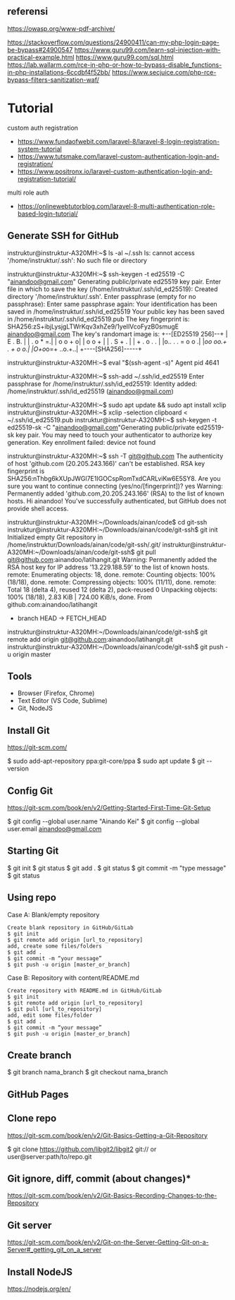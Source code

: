 
## referensi

https://owasp.org/www-pdf-archive/

https://stackoverflow.com/questions/24900411/can-my-php-login-page-be-bypass#24900547
https://www.guru99.com/learn-sql-injection-with-practical-example.html
https://www.guru99.com/sql.html
https://lab.wallarm.com/rce-in-php-or-how-to-bypass-disable_functions-in-php-installations-6ccdbf4f52bb/
https://www.secjuice.com/php-rce-bypass-filters-sanitization-waf/

# Tutorial

custom auth registration

- https://www.fundaofwebit.com/laravel-8/laravel-8-login-registration-system-tutorial
- https://www.tutsmake.com/laravel-custom-authentication-login-and-registration/
- https://www.positronx.io/laravel-custom-authentication-login-and-registration-tutorial/

multi role auth

- https://onlinewebtutorblog.com/laravel-8-multi-authentication-role-based-login-tutorial/

## Generate SSH for GitHub

instruktur@instruktur-A320MH:~$ ls -al ~/.ssh
ls: cannot access '/home/instruktur/.ssh': No such file or directory

instruktur@instruktur-A320MH:~$ ssh-keygen -t ed25519 -C "ainandoo@gmail.com"
Generating public/private ed25519 key pair.
Enter file in which to save the key (/home/instruktur/.ssh/id_ed25519): 
Created directory '/home/instruktur/.ssh'.
Enter passphrase (empty for no passphrase): 
Enter same passphrase again: 
Your identification has been saved in /home/instruktur/.ssh/id_ed25519
Your public key has been saved in /home/instruktur/.ssh/id_ed25519.pub
The key fingerprint is:
SHA256:zS+ibjLysjgLTWrKqv3xhZe9/1yeIlVcoFyzB0smugE ainandoo@gmail.com
The key's randomart image is:
+--[ED25519 256]--+
|        E   . B. |
|         . o * =.|
|          o o + o|
|         o o   + |
|  .     S +   .  |
| +     . o . .   |
|o.. . . = o o   .|
|*oo oo.+ . + o o.|
|O+o*o=+   ..o.+..|
+----[SHA256]-----+

instruktur@instruktur-A320MH:~$ eval "$(ssh-agent -s)"
Agent pid 4641

instruktur@instruktur-A320MH:~$ ssh-add ~/.ssh/id_ed25519
Enter passphrase for /home/instruktur/.ssh/id_ed25519: 
Identity added: /home/instruktur/.ssh/id_ed25519 (ainandoo@gmail.com)

instruktur@instruktur-A320MH:~$ sudo apt update && sudo apt install xclip
instruktur@instruktur-A320MH:~$ xclip -selection clipboard < ~/.ssh/id_ed25519.pub
instruktur@instruktur-A320MH:~$ ssh-keygen -t ed25519-sk -C "ainandoo@gmail.com"Generating public/private ed25519-sk key pair.
You may need to touch your authenticator to authorize key generation.
Key enrollment failed: device not found

instruktur@instruktur-A320MH:~$ ssh -T git@github.com
The authenticity of host 'github.com (20.205.243.166)' can't be established.
RSA key fingerprint is SHA256:nThbg6kXUpJWGl7E1IGOCspRomTxdCARLviKw6E5SY8.
Are you sure you want to continue connecting (yes/no/[fingerprint])? yes
Warning: Permanently added 'github.com,20.205.243.166' (RSA) to the list of known hosts.
Hi ainandoo! You've successfully authenticated, but GitHub does not provide shell access.

instruktur@instruktur-A320MH:~/Downloads/ainan/code$ cd git-ssh
instruktur@instruktur-A320MH:~/Downloads/ainan/code/git-ssh$ git init
Initialized empty Git repository in /home/instruktur/Downloads/ainan/code/git-ssh/.git/
instruktur@instruktur-A320MH:~/Downloads/ainan/code/git-ssh$ git pull git@github.com:ainandoo/latihangit.git
Warning: Permanently added the RSA host key for IP address '13.229.188.59' to the list of known hosts.
remote: Enumerating objects: 18, done.
remote: Counting objects: 100% (18/18), done.
remote: Compressing objects: 100% (11/11), done.
remote: Total 18 (delta 4), reused 12 (delta 2), pack-reused 0
Unpacking objects: 100% (18/18), 2.83 KiB | 724.00 KiB/s, done.
From github.com:ainandoo/latihangit
 * branch            HEAD       -> FETCH_HEAD

instruktur@instruktur-A320MH:~/Downloads/ainan/code/git-ssh$ git remote add origin git@github.com:ainandoo/latihangit.git
instruktur@instruktur-A320MH:~/Downloads/ainan/code/git-ssh$ git push -u origin master


## Tools

- Browser (Firefox, Chrome)
- Text Editor (VS Code, Sublime)
- Git, NodeJS

## Install Git
https://git-scm.com/

$ sudo add-apt-repository ppa:git-core/ppa
$ sudo apt update
$ git --version

## Config Git
https://git-scm.com/book/en/v2/Getting-Started-First-Time-Git-Setup

$ git config --global user.name "Ainando Kei"
$ git config --global user.email ainandoo@gmail.com

## Starting Git

$ git init
$ git status
$ git add .
$ git status
$ git commit -m "type message"
$ git status

## Using repo

Case A: Blank/empty repository

    Create blank repository in GitHub/GitLab
    $ git init
    $ git remote add origin [url_to_repository]
    add, create some files/folders
    $ git add .
    $ git commit -m “your message”
    $ git push -u origin [master_or_branch]

Case B: Repository with content/README.md

    Create repository with README.md in GitHub/GitLab
    $ git init
    $ git remote add origin [url_to_repository]
    $ git pull [url_to_repository]
    add, edit some files/folder
    $ git add .
    $ git commit -m “your message”
    $ git push -u origin [master_or_branch]

## Create branch

$ git branch nama_branch
$ git checkout nama_branch

## GitHub Pages

## Clone repo
https://git-scm.com/book/en/v2/Git-Basics-Getting-a-Git-Repository

$ git clone https://github.com/libgit2/libgit2
git:// or user@server:path/to/repo.git

## Git ignore, diff, commit (about changes)*
https://git-scm.com/book/en/v2/Git-Basics-Recording-Changes-to-the-Repository

## Git server
https://git-scm.com/book/en/v2/Git-on-the-Server-Getting-Git-on-a-Server#_getting_git_on_a_server

## Install NodeJS
https://nodejs.org/en/





